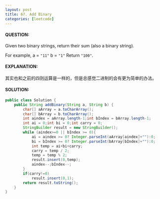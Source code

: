 ```yaml
---
layout: post
title: 67. Add Binary
categories: [leetcode]
---
```


#### QUESTION:

Given two binary strings, return their sum (also a binary string).

For example,
a = `"11"`
b = `"1"`
Return `"100"`.

#### EXPLANATION:

其实也和之前的四则运算是一样的，但是总感觉二进制的会有更为简单的办法。

#### SOLUTION:

```JAVA
public class Solution {
    public String addBinary(String a, String b) {
        char[] aArray = a.toCharArray();
        char[] bArray = b.toCharArray();
        int aindex = aArray.length-1;int bIndex = bArray.length-1;
        int ai = 0;int bi = 0;int carry = 0;
        StringBuilder result = new StringBuilder();
        while (aindex>=0 || bIndex >= 0){
            ai = aindex >= 0? Integer.parseInt(aArray[aindex]+""):0;
            bi = bIndex >= 0? Integer.parseInt(bArray[bIndex]+""):0;
            int temp = ai+bi+carry;
            carry = temp / 2;
            temp = temp % 2;
            result.insert(0,temp);
            aindex--;bIndex--;
        }
        if(carry!=0)
            result.insert(0,1);
        return result.toString();
    }
}
```

